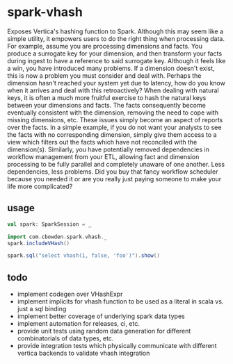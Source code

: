 # spark-vhash

Exposes Vertica's hashing function to Spark. Although this may seem like a simple utility, it empowers users to do the right thing when processing data. For example, assume you are processing dimensions and facts. You produce a surrogate key for your dimension, and then transform your facts during ingest to have a reference to said surrogate key. Although it feels like a win, you have introduced many problems. If a dimension doesn't exist, this is now a problem you must consider and deal with. Perhaps the dimension hasn't reached your system yet due to latency, how do you know when it arrives and deal with this retroactively? When dealing with natural keys, it is often a much more fruitful exercise to hash the natural keys between your dimensions and facts. The facts consequently become eventually consistent with the dimension, removing the need to cope with missing dimensions, etc. These issues simply become an aspect of reports over the facts. In a simple example, if you do not want your analysts to see the facts with no corresponding dimension, simply give them access to a view which filters out the facts which have not reconciled with the dimension(s). Similarly, you have potentially removed dependencies in workflow management from your ETL, allowing fact and dimension processing to be fully parallel and completely unaware of one another. Less dependencies, less problems. Did you buy that fancy workflow scheduler because you needed it or are you really just paying someone to make your life more complicated?

## usage

~~~scala
val spark: SparkSession = _

import com.cbowden.spark.vhash._
spark.includeVHash()

spark.sql("select vhash(1, false, 'foo')").show()
~~~

## todo

* implement codegen over VHashExpr
* implement implicits for vhash function to be used as a literal in scala vs. just a sql binding
* implement better coverage of underlying spark data types
* implement automation for releases, ci, etc.
* provide unit tests using random data generation for different combinatorials of data types, etc.
* provide integration tests which physically communicate with different vertica backends to validate vhash integration
